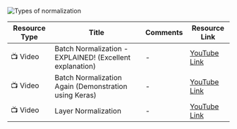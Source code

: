 ![Types of normalization](https://user-images.githubusercontent.com/37247296/189137138-798add4d-d106-44eb-9cc3-87aad2b68926.png)

| Resource Type | Title | Comments | Resource Link |
|---------------|-------|----------|---------------|
| 📺 Video      | Batch Normalization - EXPLAINED! (Excellent explanation) | - | [YouTube Link](https://www.youtube.com/watch?v=DtEq44FTPM4&t=1s) |
| 📺 Video      | Batch Normalization Again (Demonstration using Keras) | - | [YouTube Link](https://www.youtube.com/watch?v=yXOMHOpbon8) |
| 📺 Video      | Layer Normalization | - | [YouTube Link](https://www.youtube.com/watch?v=2V3Uduw1zwQ&list=WL&index=1) |
